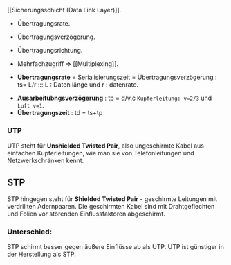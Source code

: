 [[Sicherungsschicht (Data Link Layer)]].

- Übertragungsrate.
- Übertragungsverzögerung.
- Übertragungsrichtung.
- Mehrfachzugriff => [[Multiplexing]].


- **Übertragungsrate** = Serialisierungszeit = Übertragungsverzögerung :
	ts= L/r ::: L : Daten länge und r : datenrate.
* **Ausarbeitubngsverzögerung** : tp = d/v.c 
	`Kupferleitung: v=2/3` und `Luft v=1`.
* **Übertragungszeit** : td = ts+tp

### UTP
UTP steht für **Unshielded Twisted Pair**, also ungeschirmte Kabel aus einfachen Kupferleitungen, wie man sie von Telefonleitungen und Netzwerkschränken kennt.

## STP
STP hingegen steht für **Shielded Twisted Pair** - geschirmte Leitungen mit verdrillten Adernpaaren. Die geschirmten Kabel sind mit Drahtgeflechten und Folien vor störenden Einflussfaktoren abgeschirmt.


### Unterschied:
STP schirmt besser gegen äußere Einflüsse ab als UTP. 
UTP ist günstiger in der Herstellung als STP.